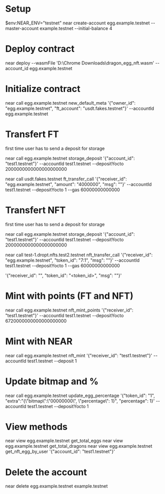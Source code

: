# Setup

$env:NEAR_ENV="testnet"
near create-account egg.example.testnet --master-account example.testnet --initial-balance 4

# Deploy contract

near deploy --wasmFile 'D:\Chrome Downloads\dragon_egg_nft.wasm' --account_id egg.example.testnet

# Initialize contract

near call egg.example.testnet new_default_meta '{\"owner_id\": \"egg.example.testnet\", \"ft_account\": \"usdt.fakes.testnet\"}' --accountId egg.example.testnet


# Transfert FT

first time user has to send a deposit for storage

near call egg.example.testnet storage_deposit '{\"account_id\": \"test1.testnet\"}' --accountId test1.testnet --depositYocto 2000000000000000000000

near call usdt.fakes.testnet ft_transfer_call '{\"receiver_id\": \"egg.example.testnet\", \"amount\": \"4000000\", \"msg\": \"\"}' --accountId test1.testnet --depositYocto 1 --gas 60000000000000

# Transfert NFT

first time user has to send a deposit for storage

near call egg.example.testnet storage_deposit '{\"account_id\": \"test1.testnet\"}' --accountId test1.testnet --depositYocto 2000000000000000000000

near call test-1.dropt.nfts.test2.testnet nft_transfer_call '{\"receiver_id\": \"egg.example.testnet\", \"token_id\": \"7:1\", \"msg\": \"\"}' --accountId test1.testnet --depositYocto 1 --gas 60000000000000


'{"receiver_id": "<receiver-contract>", "token_id": "<token_id>", "msg": "<a-string-message>"}'

# Mint with points (FT and NFT)

near call egg.example.testnet nft_mint_points '{\"receiver_id\": \"test1.testnet\"}' --accountId test1.testnet --depositYocto 6720000000000000000000

# Mint with NEAR

near call egg.example.testnet nft_mint '{\"receiver_id\": \"test1.testnet\"}' --accountId test1.testnet --deposit 1


# Update bitmap and % 

near call egg.example.testnet update_egg_percentage '{\"token_id\": \"1\", \"extra\":\"{\\\"bitmap\\\":\\\"00000000\\\", \\\"percentage\\\": 1}\", \"percentage\": 1}' --accountId test1.testnet --depositYocto 1

# View methods

near view egg.example.testnet get_total_eggs
near view egg.example.testnet get_total_dragons
near view egg.example.testnet get_nft_egg_by_user '{\"account_id\": \"test1.testnet\"}'

# Delete the account
near delete egg.example.testnet example.testnet